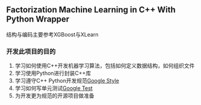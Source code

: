 ## Factorization Machine Learning in C++ With Python Wrapper

结构与编码主要参考XGBoost与XLearn

### 开发此项目的目的
1. 学习如何使用C++开发机器学习算法，包括如何定义数据结构，如何组织文件
2. 学习使用Python进行封装C++库
3. 学习遵守C++ Python开发规范[Google Style](https://zh-google-styleguide.readthedocs.io/en/latest/contents/)
4. 学习如何写单元测试[Google Test](https://github.com/google/googletest)
5. 为开发更为规范的开源项目做准备